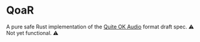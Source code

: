 # QoaR

A pure safe Rust implementation of the [Quite OK Audio](https://qoaformat.org/)
format draft spec. :warning: Not yet functional. :warning:
